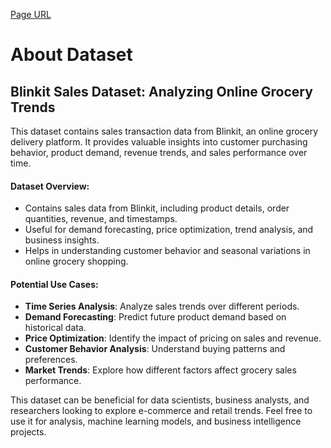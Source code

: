 [Page URL](https://www.kaggle.com/datasets/akxiit/blinkit-sales-dataset)
# About Dataset
## Blinkit Sales Dataset: Analyzing Online Grocery Trends
This dataset contains sales transaction data from Blinkit, an online grocery delivery platform. It provides valuable insights into customer purchasing behavior, product demand, revenue trends, and sales performance over time.

#### Dataset Overview:
 - Contains sales data from Blinkit, including product details, order quantities, revenue, and timestamps.
 - Useful for demand forecasting, price optimization, trend analysis, and business insights.
 - Helps in understanding customer behavior and seasonal variations in online grocery shopping.

#### Potential Use Cases:
 - **Time Series Analysis**: Analyze sales trends over different periods.
 - **Demand Forecasting**: Predict future product demand based on historical data.
 - **Price Optimization**: Identify the impact of pricing on sales and revenue.
 - **Customer Behavior Analysis**: Understand buying patterns and preferences.
 - **Market Trends**: Explore how different factors affect grocery sales performance.
 
This dataset can be beneficial for data scientists, business analysts, and researchers looking to explore e-commerce and retail trends. Feel free to use it for analysis, machine learning models, and business intelligence projects.